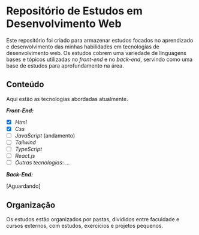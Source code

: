 # Repositório de Estudos em Desenvolvimento Web

Este repositório foi criado para armazenar estudos focados no aprendizado e desenvolvimento das minhas habilidades em tecnologias de desenvolvimento web. Os estudos cobrem uma variedade de linguagens bases e tópicos utilizadas no *front-end* e no *back-end*, servindo como uma base de estudos para aprofundamento na área.

## Conteúdo

Aqui estão as tecnologias abordadas atualmente.

***Front-End:***
- [x] *Html*
- [x] *Css*
- [ ] *JavaScript* (andamento)
- [ ] *Tailwind*
- [ ] *TypeScript*
- [ ] *React.js*
- [ ] *Outras tecnologias*: ...

***Back-End:***

[Aguardando]

## Organização

Os estudos estão organizados por pastas, divididos entre faculdade e cursos externos, com estudos, exercícios e projetos pequenos.
